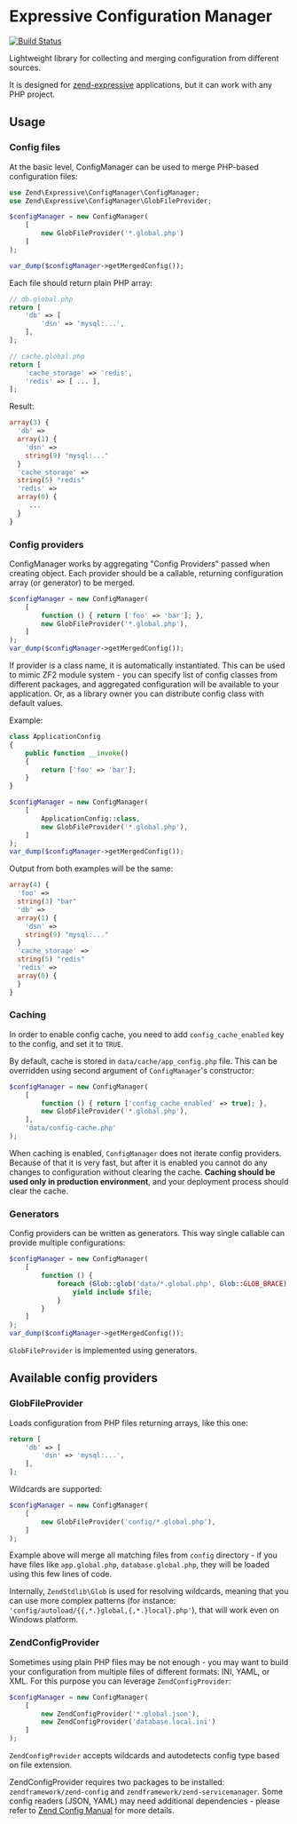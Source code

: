 Expressive Configuration Manager
================================

[![Build Status](https://travis-ci.org/mtymek/expressive-config-manager.svg?branch=master)](https://travis-ci.org/mtymek/expressive-config-manager)

Lightweight library for collecting and merging configuration from different sources. 

It is designed for [zend-expressive](https://github.com/zendframework/zend-expressive) 
applications, but it can work with any PHP project.
 
Usage
-----

### Config files

At the basic level, ConfigManager can be used to merge PHP-based configuration files: 

```php
use Zend\Expressive\ConfigManager\ConfigManager;
use Zend\Expressive\ConfigManager\GlobFileProvider;

$configManager = new ConfigManager(
    [
        new GlobFileProvider('*.global.php')
    ]
);

var_dump($configManager->getMergedConfig());
```

Each file should return plain PHP array:

```php
// db.global.php
return [
    'db' => [
        'dsn' => 'mysql:...',
    ],    
];

// cache.global.php
return [
    'cache_storage' => 'redis',
    'redis' => [ ... ],
];
```

Result:

```php
array(3) {
  'db' =>
  array(1) {
    'dsn' =>
    string(9) "mysql:..."
  }
  'cache_storage' =>
  string(5) "redis"
  'redis' =>
  array(0) {
     ...
  }
}
```

### Config providers

ConfigManager works by aggregating "Config Providers" passed when creating object. 
Each provider should be a callable, returning configuration array  (or generator) 
to be merged.

```php
$configManager = new ConfigManager(
    [
        function () { return ['foo' => 'bar']; },
        new GlobFileProvider('*.global.php'),
    ]
);
var_dump($configManager->getMergedConfig());
```

If provider is a class name, it is automatically instantiated. This can be used to mimic
ZF2 module system - you can specify list of config classes from different packages,
and aggregated configuration will be available to your application. Or, as a library
owner you can distribute config class with default values.

Example:


```php
class ApplicationConfig
{
    public function __invoke()
    {
        return ['foo' => 'bar'];
    }
}

$configManager = new ConfigManager(
    [
        ApplicationConfig::class,
        new GlobFileProvider('*.global.php'),
    ]
);
var_dump($configManager->getMergedConfig());
```

Output from both examples will be the same:

```php
array(4) {
  'foo' =>
  string(3) "bar"
  'db' =>
  array(1) {
    'dsn' =>
    string(9) "mysql:..."
  }
  'cache_storage' =>
  string(5) "redis"
  'redis' =>
  array(0) {
  }
}
```

### Caching

In order to enable config cache, you need to add `config_cache_enabled` key to the config,
and set it to `TRUE`.

By default, cache is stored in `data/cache/app_config.php` file. This can be overridden
using second argument of `ConfigManager`'s constructor:

```php
$configManager = new ConfigManager(
    [
        function () { return ['config_cache_enabled' => true]; },
        new GlobFileProvider('*.global.php'),
    ],
    'data/config-cache.php'
);
```

When caching is enabled, `ConfigManager` does not iterate config providers. Because of that
it is very fast, but after it is enabled you cannot do any changes to configuration without
clearing the cache. **Caching should be used only in production environment**, and your 
deployment process should clear the cache.

### Generators

Config providers can be written as generators. This way single callable can provide 
multiple configurations:

```php
$configManager = new ConfigManager(
    [
        function () { 
            foreach (Glob::glob('data/*.global.php', Glob::GLOB_BRACE) as $file) {
                yield include $file;
            } 
        }        
    ]
);
var_dump($configManager->getMergedConfig());
```

`GlobFileProvider` is implemented using generators.


Available config providers
--------------------------

### GlobFileProvider
 
Loads configuration from PHP files returning arrays, like this one:
```php
return [
    'db' => [
        'dsn' => 'mysql:...',
    ],    
];
```

Wildcards are supported:  

```php
$configManager = new ConfigManager(
    [
        new GlobFileProvider('config/*.global.php'),        
    ]
);
```

Example above will merge all matching files from `config` directory - if you have 
files like `app.global.php`, `database.global.php`, they will be loaded using this few 
lines of code.

Internally, `ZendStdlib\Glob` is used for resolving wildcards, meaning that you can 
use more complex patterns (for instance: `'config/autoload/{{,*.}global,{,*.}local}.php'`), 
that will work even on Windows platform. 
    
### ZendConfigProvider

Sometimes using plain PHP files may be not enough - you may want to build your configuration 
from multiple files of different formats: INI, YAML, or XML. For this purpose you can 
leverage `ZendConfigProvider`:

```php
$configManager = new ConfigManager(
    [
        new ZendConfigProvider('*.global.json'),
        new ZendConfigProvider('database.local.ini')
    ]
);
```

`ZendConfigProvider` accepts wildcards and autodetects config type based on file extension. 

ZendConfigProvider requires two packages to be installed: `zendframework/zend-config` and 
`zendframework/zend-servicemanager`. Some config readers (JSON, YAML) may need additional
dependencies - please refer to [Zend Config Manual](http://framework.zend.com/manual/current/en/index.html#zend-config)
for more details.
